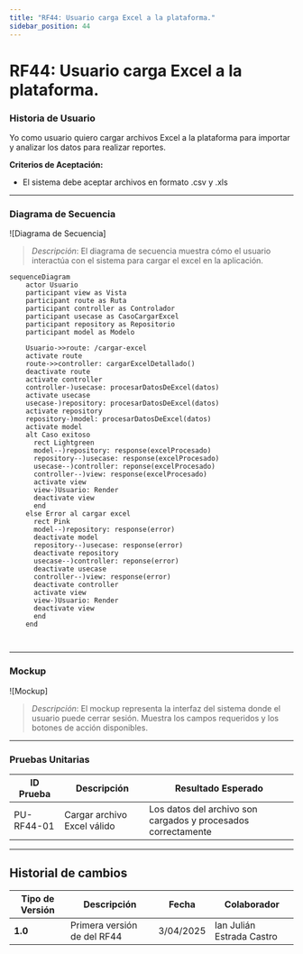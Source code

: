 ```yaml
---
title: "RF44: Usuario carga Excel a la plataforma."  
sidebar_position: 44
---
```


# RF44: Usuario carga Excel a la plataforma.

### Historia de Usuario

Yo como usuario quiero cargar archivos Excel a la plataforma para importar y analizar los datos para realizar reportes.

  **Criterios de Aceptación:**
  - El sistema debe aceptar archivos en formato .csv y .xls

---

### Diagrama de Secuencia

![Diagrama de Secuencia] 

> *Descripción*: El diagrama de secuencia muestra cómo el usuario interactúa con el sistema para cargar el excel en la aplicación.

```mermaid
sequenceDiagram
    actor Usuario
    participant view as Vista
    participant route as Ruta
    participant controller as Controlador
    participant usecase as CasoCargarExcel
    participant repository as Repositorio
    participant model as Modelo

    Usuario->>route: /cargar-excel
    activate route
    route->>controller: cargarExcelDetallado()
    deactivate route
    activate controller
    controller-)usecase: procesarDatosDeExcel(datos)
    activate usecase
    usecase-)repository: procesarDatosDeExcel(datos)
    activate repository
    repository-)model: procesarDatosDeExcel(datos)
    activate model 
    alt Caso exitoso
      rect Lightgreen
      model--)repository: response(excelProcesado)
      repository--)usecase: response(excelProcesado)
      usecase--)controller: reponse(excelProcesado)
      controller--)view: response(excelProcesado)
      activate view
      view-)Usuario: Render
      deactivate view
      end
    else Error al cargar excel
      rect Pink
      model--)repository: response(error)
      deactivate model
      repository--)usecase: response(error)
      deactivate repository
      usecase--)controller: reponse(error)
      deactivate usecase
      controller--)view: response(error)
      deactivate controller
      activate view
      view-)Usuario: Render
      deactivate view
      end
    end
    


```

---

### Mockup

![Mockup]

> *Descripción*: El mockup representa la interfaz del sistema donde el usuario puede cerrar sesión. Muestra los campos requeridos y los botones de acción disponibles.

---

### Pruebas Unitarias 
| ID Prueba | Descripción | Resultado Esperado |
|-----------|-------------|--------------------|
|PU-RF44-01|Cargar archivo Excel válido|Los datos del archivo son cargados y procesados correctamente|

---

## Historial de cambios

| **Tipo de Versión** | **Descripción** | **Fecha** | **Colaborador** |
| ------------------- | --------------- | --------- | --------------- |
| **1.0** | Primera versión de del RF44 | 3/04/2025 | Ian Julián Estrada Castro |